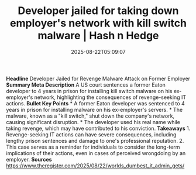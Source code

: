 ﻿---
title: "Developer jailed for taking down employer's network with kill switch malware | Hash n Hedge"
date: "2025-08-22T05:09:07"
category: "Markets"
summary: ""
slug: "developer-jailed-for-taking-down-employers-network-with-kill"
source_urls:
  - ""
seo:
  title: "Developer jailed for taking down employer's network with kill switch malware | Hash n Hedge | Hash n Hedge"
  description: ""
  keywords: ["news", "markets", "brief"]
---
**Headline** Developer Jailed for Revenge Malware Attack on Former Employer  **Summary Meta Description** A US court sentences a former Eaton developer to 4 years in prison for installing kill switch malware on his ex-employer's network, highlighting the consequences of revenge-seeking IT actions.  **Bullet Key Points**  * A former Eaton developer was sentenced to 4 years in prison for installing malware on his ex-employer's servers. * The malware, known as a "kill switch," shut down the company's network, causing significant disruption. * The developer used his real name while taking revenge, which may have contributed to his conviction.  **Takeaways**  1. Revenge-seeking IT actions can have severe consequences, including lengthy prison sentences and damage to one's professional reputation. 2. This case serves as a reminder for individuals to consider the long-term implications of their actions, even in cases of perceived wrongdoing by an employer.  **Sources** https://www.theregister.com/2025/08/22/worlds_dumbest_it_admin_gets/